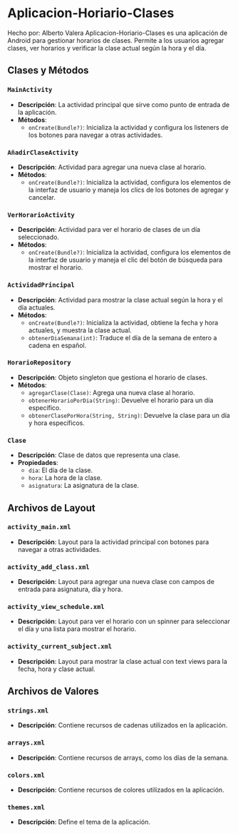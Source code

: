 # Aplicacion-Horiario-Clases
Hecho por: Alberto Valera
Aplicacion-Horiario-Clases es una aplicación de Android para gestionar horarios de clases. Permite a los usuarios agregar clases, ver horarios y verificar la clase actual según la hora y el día.

## Clases y Métodos

### `MainActivity`
- **Descripción**: La actividad principal que sirve como punto de entrada de la aplicación.
- **Métodos**:
  - `onCreate(Bundle?)`: Inicializa la actividad y configura los listeners de los botones para navegar a otras actividades.

### `AñadirClaseActivity`
- **Descripción**: Actividad para agregar una nueva clase al horario.
- **Métodos**:
  - `onCreate(Bundle?)`: Inicializa la actividad, configura los elementos de la interfaz de usuario y maneja los clics de los botones de agregar y cancelar.

### `VerHorarioActivity`
- **Descripción**: Actividad para ver el horario de clases de un día seleccionado.
- **Métodos**:
  - `onCreate(Bundle?)`: Inicializa la actividad, configura los elementos de la interfaz de usuario y maneja el clic del botón de búsqueda para mostrar el horario.

### `ActividadPrincipal`
- **Descripción**: Actividad para mostrar la clase actual según la hora y el día actuales.
- **Métodos**:
  - `onCreate(Bundle?)`: Inicializa la actividad, obtiene la fecha y hora actuales, y muestra la clase actual.
  - `obtenerDiaSemana(int)`: Traduce el día de la semana de entero a cadena en español.

### `HorarioRepository`
- **Descripción**: Objeto singleton que gestiona el horario de clases.
- **Métodos**:
  - `agregarClase(Clase)`: Agrega una nueva clase al horario.
  - `obtenerHorarioPorDia(String)`: Devuelve el horario para un día específico.
  - `obtenerClasePorHora(String, String)`: Devuelve la clase para un día y hora específicos.

### `Clase`
- **Descripción**: Clase de datos que representa una clase.
- **Propiedades**:
  - `dia`: El día de la clase.
  - `hora`: La hora de la clase.
  - `asignatura`: La asignatura de la clase.

## Archivos de Layout

### `activity_main.xml`
- **Descripción**: Layout para la actividad principal con botones para navegar a otras actividades.

### `activity_add_class.xml`
- **Descripción**: Layout para agregar una nueva clase con campos de entrada para asignatura, día y hora.

### `activity_view_schedule.xml`
- **Descripción**: Layout para ver el horario con un spinner para seleccionar el día y una lista para mostrar el horario.

### `activity_current_subject.xml`
- **Descripción**: Layout para mostrar la clase actual con text views para la fecha, hora y clase actual.

## Archivos de Valores

### `strings.xml`
- **Descripción**: Contiene recursos de cadenas utilizados en la aplicación.

### `arrays.xml`
- **Descripción**: Contiene recursos de arrays, como los días de la semana.

### `colors.xml`
- **Descripción**: Contiene recursos de colores utilizados en la aplicación.

### `themes.xml`
- **Descripción**: Define el tema de la aplicación.

